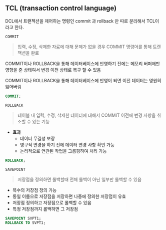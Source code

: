 ## TCL (transaction control language)

DCL에서 트랜젝션을 제어하는 명령인 commit 과 rollback 만 따로 분리해서 TCL이라고 한다.

`COMMIT`

> 입력, 수정, 삭제한 자료에 대해 문제가 없을 경우 COMMIT 명령어를 통해 트랜잭션을 완료

COMMIT이나 ROLLBACK을 통해 데이터베이스에 반영하기 전에는 메모리 버퍼에만 영향을 준 상태여서 변경 이전 상태로 복구 할 수 있음

COMMIT이나 ROLLBACK을 통해 데이터베이스에 반영이 되면 이전 데이터는 영원히 잃어버림

```sql
COMMIT;
```

`ROLLBACK`

> 테이블 내 입력, 수정, 삭제한 데이터에 대해서 COMMIT 이전에 변경 사항을 취소할 수 있는 기능

- **효과**
  -   데이터 무결성 보장
  -   영구적 변경을 하기 전에 데이터 변경 사항 확인 가능
  -   논리적으로 연관된 작업을 그룹핑하여 처리 가능

```sql
ROLLBACK;
```

`SAVEPOINT`

> 저장점을 정의하면 롤백할때 전체 롤백이 아닌 일부만 롤백할 수 있음

-   복수의 저장점 정의 가능
-   동일 이름으로 저장점을 저장하면 나중에 정의한 저장점이 유효
-   저장점 정의하고 저장점으로 롤백할 수 있음
-   특정 저장점까지 롤백하면 그 저장점

```sql
SAVEPOINT SVPT1;
ROLLBACK TO SVPT1;
```